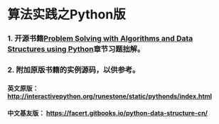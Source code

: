 # 算法实践之Python版
### 1. 开源书籍[Problem Solving with Algorithms and Data Structures using Python]()章节习题拙解。
### 2. 附加原版书籍的实例源码，以供参考。
#### 英文原版： http://interactivepython.org/runestone/static/pythonds/index.html
#### 中文基友版： https://facert.gitbooks.io/python-data-structure-cn/
